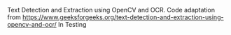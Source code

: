 Text Detection and Extraction using OpenCV and OCR.
Code adaptation from https://www.geeksforgeeks.org/text-detection-and-extraction-using-opencv-and-ocr/
In Testing